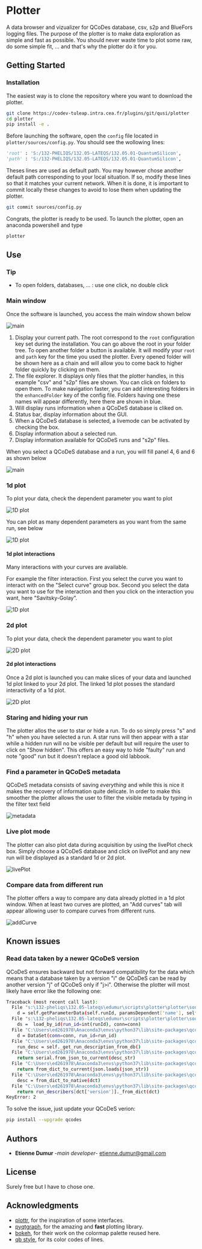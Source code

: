 # Plotter

A data browser and vizualizer for QCoDes database, csv, s2p and BlueFors logging files. The purpose of the plotter is to make data exploration as simple and fast as possible. You should never waste time to plot some raw, do some simple fit, ... and that's why the plotter do it for you.


## Getting Started

### Installation

The easiest way is to clone the repository where you want to download the plotter.

```bash
git clone https://codev-tuleap.intra.cea.fr/plugins/git/qusi/plotter
cd plotter
pip install -e .
```

Before launching the software, open the `config` file located in `plotter/sources/config.py`. You should see the wollowing lines:

```python
'root' : 'S:/132-PHELIQS/132.05-LATEQS/132.05.01-QuantumSilicon',
'path' : 'S:/132-PHELIQS/132.05-LATEQS/132.05.01-QuantumSilicon',
```

Theses lines are used as default path. You may however chose another default path corresponding to your local situation. If so, modify these lines so that it matches your current network. When it is done, it is important to commit locally these changes to avoid to lose them when updating the plotter.

```bash
git commit sources/config.py
```

Congrats, the plotter is ready to be used.
To launch the plotter, open an anaconda powershell and type

```bash
plotter
```

## Use

### Tip

* To open folders, databases, ... : use one click, no double click

### Main window

Once the software is launched, you access the main window shown below


![main](doc/main_03.png)

1. Display your current path. The root correspond to the `root` configuration key set during the installation. You can go above the root in your folder tree. To open another folder a button is available. It will modify your `root` and `path` key for the time you used the plotter. Every opened folder will be shown here as a chain and will allow you to come back to higher folder quickly by clicking on them.
2. The file explorer. It displays only files that the plotter handles, in this example "csv" and "s2p" files are shown. You can click on folders to open them. To make navigation faster, you can add interesting folders in the `enhancedFolder` key of the config file. Folders having one these names will appear differently, here there are shown in blue.
3. Will display runs information when a QCoDeS database is cliked on.
4. Status bar, display information about the GUI.
5. When a QCoDeS database is selected, a livemode can be activated by checking the box.
6. Display information about a selected run.
7. Display information available for QCoDeS runs and "s2p" files. 

When you select a QCoDeS database and a run, you will fill panel 4, 6 and 6 as shown below

![main](doc/main_02.png)

### 1d plot

To plot your data, check the dependent parameter you want to plot

![1D plot](doc/main_04.gif)

You can plot as many dependent parameters as you want from the same run, see below

![1D plot](doc/main_05.png)

#### 1d plot interactions

Many interactions with your curves are available.

For example the filter interaction.
First you select the curve you want to interact with on the "Select curve" group box.
Second you select the data you want to use for the interaction and then you click on the interaction you want, here "Savitsky-Golay".

![1D plot](doc/plot_1d_02.gif)

### 2d plot

To plot your data, check the dependent parameter you want to plot

![2D plot](doc/main_05.gif)

#### 2d plot interactions

Once a 2d plot is launched you can make slices of your data and launched 1d plot linked to your 2d plot.
The linked 1d plot posses the standard interactivity of a 1d plot.

![2D plot](doc/plot_2d_02.gif)

### Staring and hiding your run

The plotter allos the user to star or hide a run.
To do so simply press "s" and "h" when you have selected a run.
A star runs will then appear with a star while a hidden run will no be visible per default but will require the user to click on "Show hidden".
This offers an easy way to hide "faulty" run and note "good" run but it doesn't replace a good old labbook.

### Find a parameter in QCoDeS metadata

QCoDeS metadata consists of saving *everything* and while this is nice it makes the recovery of information quite delicate.
In order to make this smoother the plotter allows the user to filter the visible metada by typing in the filter text field

![metadata](doc/main_06.gif)

### Live plot mode

The plotter can also plot data during acquisition by using the livePlot check box.
Simply choose a QCoDeS database and click on livePlot and any new run will be displayed as a standard 1d or 2d plot.

![livePlot](doc/livePlot_01.gif)

### Compare data from different run

The plotter offers a way to compare any data already plotted in a 1d plot window.
When at least two curves are plotted, an "Add curves" tab will appear allowing user to compare curves from different runs.

![addCurve](doc/addCurve_01.gif)


## Known issues

### Read data taken by a newer QCoDeS version

QCoDeS ensures backward but not forward compatibility for the data which means that a database taken by a version "i" de QCoDeS can be read by another version "j" of QCoDeS only if "j>i".
Otherwise the plotter will most likely have error like the following one:
```bash
Traceback (most recent call last):
  File "s:\132-pheliqs\132.05-lateqs\edumur\scripts\plotter\plotter\sources\loaddata.py", line 89, in run
    d = self.getParameterData(self.runId, paramsDependent['name'], self.signals.updateProgressBar, self.progressBarKey)
  File "s:\132-pheliqs\132.05-lateqs\edumur\scripts\plotter\plotter\sources\qcodesdatabase.py", line 743, in getParameterData
    ds =  load_by_id(run_id=int(runId), conn=conn)
  File "C:\Users\ed261978\Anaconda3\envs\python37\lib\site-packages\qcodes\dataset\data_set.py", line 1228, in load_by_id
    d = DataSet(conn=conn, run_id=run_id)
  File "C:\Users\ed261978\Anaconda3\envs\python37\lib\site-packages\qcodes\dataset\data_set.py", line 295, in __init__
    run_desc = self._get_run_description_from_db()
  File "C:\Users\ed261978\Anaconda3\envs\python37\lib\site-packages\qcodes\dataset\data_set.py", line 559, in _get_run_description_from_db
    return serial.from_json_to_current(desc_str)
  File "C:\Users\ed261978\Anaconda3\envs\python37\lib\site-packages\qcodes\dataset\descriptions\versioning\serialization.py", line 115, in from_json_to_current
    return from_dict_to_current(json.loads(json_str))
  File "C:\Users\ed261978\Anaconda3\envs\python37\lib\site-packages\qcodes\dataset\descriptions\versioning\serialization.py", line 70, in from_dict_to_current
    desc = from_dict_to_native(dct)
  File "C:\Users\ed261978\Anaconda3\envs\python37\lib\site-packages\qcodes\dataset\descriptions\versioning\serialization.py", line 63, in from_dict_to_native
    return run_describers[dct['version']]._from_dict(dct)
KeyError: 2
```

To solve the issue, just update your QCoDeS verion:
```bash
pip install --upgrade qcodes
```

## Authors

* **Etienne Dumur** -*main developer*- etienne.dumur@gmail.com

## License

Surely free but I have to chose one.

## Acknowledgments

* [plottr](https://github.com/toolsforexperiments/plottr), for the inspiration of some interfaces.
* [pyqtgraph](http://www.pyqtgraph.org/), for the amazing and **fast** plotting library.
* [bokeh](https://github.com/bokeh/bokeh/blob/7cc500601cdb688c4b6b2153704097f3345dd91c/bokeh/palettes.py), for their work on the colormap palette reused here.
* [qb style](https://github.com/quantumblacklabs/qbstyles), for its color codes of lines.
